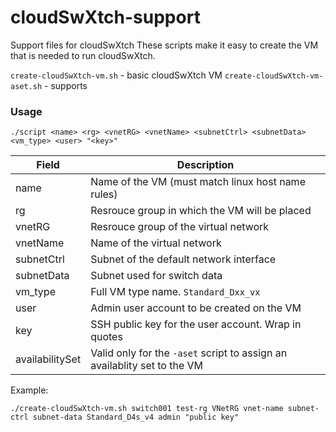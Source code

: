 # cloudSwXtch-support
Support files for cloudSwXtch
These scripts make it easy to create the VM that is needed to run cloudSwXtch.

`create-cloudSwXtch-vm.sh` - basic cloudSwXtch VM
`create-cloudSwXtch-vm-aset.sh` - supports 

### Usage

`./script <name> <rg> <vnetRG> <vnetName> <subnetCtrl> <subnetData> <vm_type> <user> "<key>"`

| Field      | Description |
| ----------- | ----------- |
| name | Name of the VM (must match linux host name rules) |
| rg | Resrouce group in which the VM will be placed |
| vnetRG | Resrouce group of the virtual network |
| vnetName | Name of the virtual network |
| subnetCtrl | Subnet of the default network interface |
| subnetData | Subnet used for switch data |
| vm_type | Full VM type name. `Standard_Dxx_vx` |
| user | Admin user account to be created on the VM |
| key | SSH public key for the user account. Wrap in quotes |
| availabilitySet | Valid only for the `-aset` script to assign an availablity set to the VM |

Example:
```
./create-cloudSwXtch-vm.sh switch001 test-rg VNetRG vnet-name subnet-ctrl subnet-data Standard_D4s_v4 admin "public key"
```
